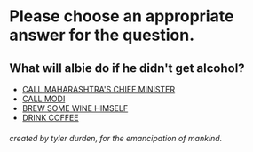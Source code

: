 # Please choose an appropriate answer for the question.

## What will albie do if he didn't get alcohol?


* [CALL MAHARASHTRA'S CHIEF MINISTER](./nice.md)
* [CALL MODI](./nice.md)
* [BREW SOME WINE HIMSELF](./final.md)
* [DRINK COFFEE](./nice.md)


###### created by tyler durden, for the  emancipation of mankind.
